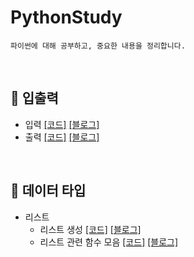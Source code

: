 # PythonStudy
```
파이썬에 대해 공부하고, 중요한 내용을 정리합니다.
```

</br>

## 🚗 입출력
- 입력 [[코드]](https://github.com/seolhee2750/PythonStudy/blob/main/%EC%9E%85%EC%B6%9C%EB%A0%A5/%EC%9E%85%EB%A0%A5.py) [[블로그]](https://seolhee2750.tistory.com/141)
- 출력 [[코드]](https://github.com/seolhee2750/PythonStudy/blob/main/%EC%9E%85%EC%B6%9C%EB%A0%A5/%EC%B6%9C%EB%A0%A5.py) [[블로그]](https://seolhee2750.tistory.com/141)

</br>

## 🚕 데이터 타입
- 리스트
  - 리스트 생성 [[코드]](https://github.com/seolhee2750/PythonStudy/blob/main/%EB%8D%B0%EC%9D%B4%ED%84%B0%ED%83%80%EC%9E%85/%EB%A6%AC%EC%8A%A4%ED%8A%B8_%EC%83%9D%EC%84%B1.py) [[블로그]](https://seolhee2750.tistory.com/142)
  - 리스트 관련 함수 모음 [[코드]](https://github.com/seolhee2750/PythonStudy/blob/main/%EB%8D%B0%EC%9D%B4%ED%84%B0%ED%83%80%EC%9E%85/%EB%A6%AC%EC%8A%A4%ED%8A%B8_%ED%95%A8%EC%88%98.py) [[블로그]](https://seolhee2750.tistory.com/142)
